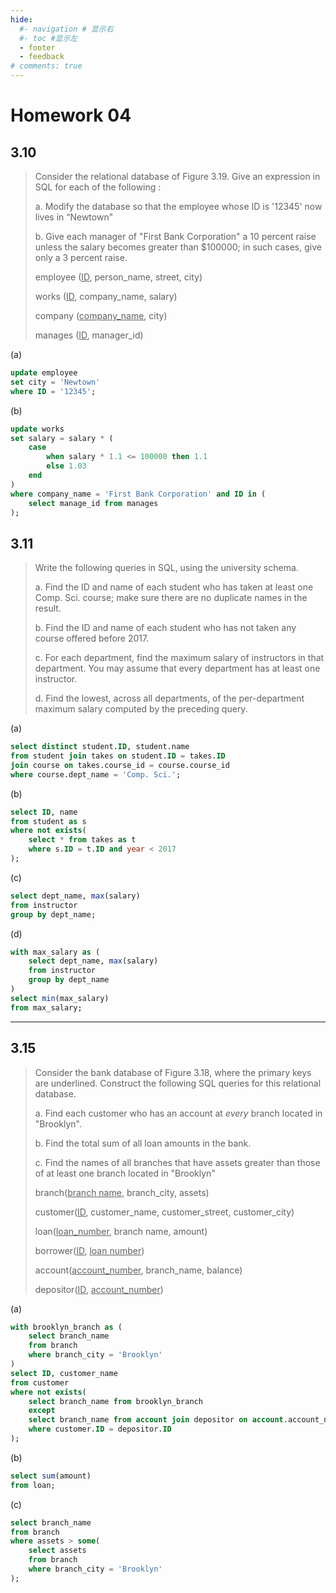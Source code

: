 ```yaml
---
hide:
  #- navigation # 显示右
  #- toc #显示左
  - footer
  - feedback
# comments: true
--- 
```


# Homework 04

## 3.10

> Consider the relational database of Figure 3.19. Give an expression in SQL for each of the following : 
> 
> a. Modify the database so that the employee whose ID is '12345' now lives in “Newtown"
> 
> b. Give each manager of "First Bank Corporation" a 10 percent raise unless the salary becomes greater than $100000; in such cases, give only a 3 percent raise.
> 
> employee (<u>ID</u>, person_name, street, city)
> 
> works (<u>ID</u>, company_name, salary)
> 
> company (<u>company_name</u>, city)
> 
> manages (<u>ID</u>, manager_id)

(a)

```sql
update employee
set city = 'Newtown'
where ID = '12345';
```

(b)

```sql
update works
set salary = salary * (
	case
		when salary * 1.1 <= 100000 then 1.1
		else 1.03
	end
)
where company_name = 'First Bank Corporation' and ID in (
	select manage_id from manages
);
```

## 3.11

> Write the following queries in SQL, using the university schema. 
> 
> a. Find the ID and name of each student who has taken at least one Comp. Sci. course; make sure there are no duplicate names in the result.
> 
> b. Find the ID and name of each student who has not taken any course offered before 2017.
> 
> c. For each department, find the maximum salary of instructors in that department. You may assume that every department has at least one instructor.
> 
> d. Find the lowest, across all departments, of the per-department maximum salary computed by the preceding query.

(a)

```sql
select distinct student.ID, student.name
from student join takes on student.ID = takes.ID
join course on takes.course_id = course.course_id
where course.dept_name = 'Comp. Sci.';
```

(b)

```sql
select ID, name
from student as s
where not exists(
	select * from takes as t
	where s.ID = t.ID and year < 2017
);
```

(c)

```sql
select dept_name, max(salary)
from instructor
group by dept_name;
```

(d)

```sql
with max_salary as (
	select dept_name, max(salary)
	from instructor
	group by dept_name
)
select min(max_salary)
from max_salary;
```
***
## 3.15

> Consider the bank database of Figure 3.18, where the primary keys are underlined. Construct the following SQL queries for this relational database.
> 
> a. Find each customer who has an account at _every_ branch located in "Brooklyn".  
> 
> b. Find the total sum of all loan amounts in the bank.  
> 
> c. Find the names of all branches that have assets greater than those of at least one branch located in "Brooklyn"
> 
> branch(<u>branch name</u>, branch_city, assets)
> 
> customer(<u>ID</u>, customer_name, customer_street, customer_city)
> 
> loan(<u>loan_number</u>, branch name, amount)
> 
> borrower(<u>ID</u>, <u>loan number</u>)
> 
> account(<u>account_number</u>, branch_name, balance)
> 
> depositor(<u>ID</u>, <u>account_number</u>)

(a)

```sql
with brooklyn_branch as (
	select branch_name
	from branch
	where branch_city = 'Brooklyn'
)
select ID, customer_name
from customer
where not exists(
	select branch_name from brooklyn_branch
	except
	select branch_name from account join depositor on account.account_number = depositor.account_number
	where customer.ID = depositor.ID
);
```

(b)

```sql
select sum(amount)
from loan;
```

(c)

```sql
select branch_name
from branch
where assets > some(
	select assets
	from branch
	where branch_city = 'Brooklyn'
);
```
